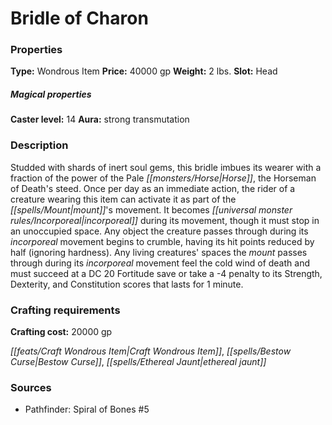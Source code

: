 ﻿---
Title: "Bridle of Charon"
Type: "Wondrous Item"
Price: "40000 gp"
Weight: "2 lbs."
Slot: "Head"
Caster level: "14"
Aura: "strong transmutation"
Description: |
  "Studded with shards of inert soul gems, this bridle imbues its wearer with a fraction of the power of the Pale Horse, the Horseman of Death's steed. Once per day as an immediate action, the rider of a creature wearing this item can activate it as part of the mount's movement. It becomes incorporeal during its movement, though it must stop in an unoccupied space. Any object the creature passes through during its incorporeal movement begins to crumble, having its hit points reduced by half (ignoring hardness). Any living creatures' spaces the mount passes through during its incorporeal movement feel the cold wind of death and must succeed at a DC 20 Fortitude save or take a -4 penalty to its Strength, Dexterity, and Constitution scores that lasts for 1 minute."
Crafting cost: "20000 gp"
Sources: "['Pathfinder: Spiral of Bones #5']"
---

# Bridle of Charon

### Properties

**Type:** Wondrous Item **Price:** 40000 gp **Weight:** 2 lbs. **Slot:** Head

##### Magical properties

**Caster level:** 14 **Aura:** strong transmutation

### Description

Studded with shards of inert soul gems, this bridle imbues its wearer with a fraction of the power of the Pale _[[monsters/Horse|Horse]]_, the Horseman of Death's steed. Once per day as an immediate action, the rider of a creature wearing this item can activate it as part of the _[[spells/Mount|mount]]_'s movement. It becomes _[[universal monster rules/Incorporeal|incorporeal]]_ during its movement, though it must stop in an unoccupied space. Any object the creature passes through during its _incorporeal_ movement begins to crumble, having its hit points reduced by half (ignoring hardness). Any living creatures' spaces the _mount_ passes through during its _incorporeal_ movement feel the cold wind of death and must succeed at a DC 20 Fortitude save or take a -4 penalty to its Strength, Dexterity, and Constitution scores that lasts for 1 minute.

### Crafting requirements

**Crafting cost:** 20000 gp

_[[feats/Craft Wondrous Item|Craft Wondrous Item]]_, _[[spells/Bestow Curse|Bestow Curse]]_, _[[spells/Ethereal Jaunt|ethereal jaunt]]_

### Sources

* Pathfinder: Spiral of Bones #5
